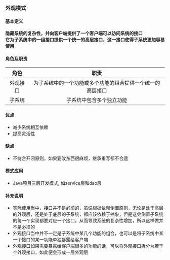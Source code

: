### 外观模式
#### 基本定义
**隐藏系统的复杂性，并向客户端提供了一个客户端可以访问系统的接口**  
**它为子系统中的一组接口提供一个统一的高层接口，这一接口使得子系统更加容易使用**  
#### 角色及职责
角色 | 职责
:---:|:---:
外观接口 | 为子系统中的一个功能或多个功能的组合提供一个统一的高层接口
子系统 | 子系统中包含多个独立功能
#### 优点
- 减少系统相互依赖
- 提高灵活性
#### 缺点
- 不符合开闭原则，如果要改东西很麻烦，继承重写都不合适
#### 模式应用
- Java项目三层开发模式, 如service层和dao层
#### 补充说明
- 实际使用当中，接口并不是必须的，虽说根据依赖倒置原则，无论是处于高层的外观层，还是处于底层的子系统，都应该依赖于抽象，但是这会倒置子系统的每一个实现都要对应一个接口，从而导致系统的复杂性增加，所以这样做并不是必须的
- 外观接口当中并不一定是子系统中某几个功能的组合，也可以是将子系统中某一个接口的某一功能单独暴露给客户端
- 外观接口如果需要暴露给客户端很多的功能的话，可以将外观接口拆分为若干个外观接口，如此便会形成一层外观层
